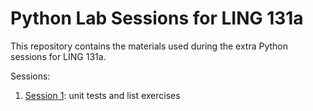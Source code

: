 # Python Lab Sessions for LING 131a

This repository contains the materials used during the extra Python sessions for LING 131a.

Sessions:

1. [Session 1](sessions/20181107): unit tests and list exercises
